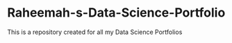 # Raheemah-s-Data-Science-Portfolio
This is a repository created for all my Data Science Portfolios
